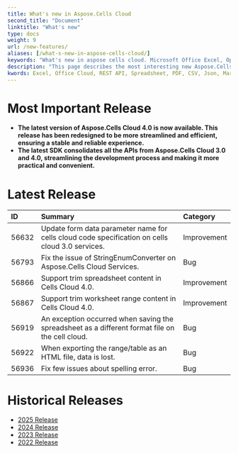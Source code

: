 ```yaml
---
title: What's new in Aspose.Cells Cloud
second_title: "Document"
linktitle: "What's new"
type: docs
weight: 9
url: /new-features/
aliases: [/what-s-new-in-aspose-cells-cloud/]
keywords: "What's new in aspose cells cloud. Microsoft Office Excel, Open Office Spreadsheet, CSV, PDF."
description: "This page describes the most interesting new Aspose.Cells Cloud features introduced in recent releases."
kwords: Excel, Office Cloud, REST API, Spreadsheet, PDF, CSV, Json, Markdown, What's new in Aspose.Cells Cloud
---
```


# Most Important Release

- **The latest version of Aspose.Cells Cloud 4.0 is now available. This release has been redesigned to be more streamlined and efficient, ensuring a stable and reliable experience.**
- **The latest SDK consolidates all the APIs from Aspose.Cells Cloud 3.0 and 4.0, streamlining the development process and making it more practical and convenient.**

# Latest Release

|**ID**|**Summary**|**Category**|
| :- | :- | :- |
| 56632 | Update form data parameter name for cells cloud code specification on cells cloud 3.0 services. | Improvement  |
| 56793 | Fix the issue of StringEnumConverter on Aspose.Cells Cloud Services. | Bug  |
| 56866 | Support trim spreadsheet content in Cells Cloud 4.0. | Improvement  |
| 56867 | Support trim worksheet range content in Cells Cloud 4.0. | Improvement  |
| 56919 | An exception occurred when saving the spreadsheet as a different format file on the cell cloud. | Bug  |
| 56922 | When exporting the range/table as an HTML file, data is lost. | Bug  |
| 56936 | Fix few issues about spelling error. | Bug  |

# Historical Releases

- [2025 Release](/cells/new-features/2025/)
- [2024 Release](/cells/new-features/2024/)
- [2023 Release](/cells/new-features/2023/)
- [2022 Release](/cells/new-features/2022/)
